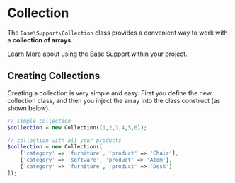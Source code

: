 # Collection

The `Base\Support\Collection` class provides a convenient way to work with a **collection of arrays**.

[Learn More](README.md) about using the Base Support within your project.


## Creating Collections

Creating a collection is very simple and easy. First you define the new collection class, and then you inject the array into the class construct (as shown below).

```php
// simple collection
$collection = new Collection([1,2,3,4,5,6]);

// collection with all your products
$collection = new Collection([
    ['category' => 'furniture', 'product' => 'Chair'],
    ['category' => 'software', 'product' => 'Atom'],
    ['category' => 'furniture', 'product' => 'Desk']
]);
```
